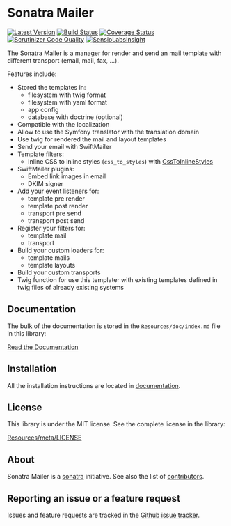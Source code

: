 Sonatra Mailer
==============

[![Latest Version](https://img.shields.io/packagist/v/sonatra/mailer.svg)](https://packagist.org/packages/sonatra/mailer)
[![Build Status](https://img.shields.io/travis/sonatra/sonatra/sonatra-mailer/master.svg)](https://travis-ci.org/sonatra/sonatra/sonatra-mailer)
[![Coverage Status](https://img.shields.io/coveralls/sonatra/sonatra/sonatra-mailer/master.svg)](https://coveralls.io/r/sonatra/sonatra/sonatra-mailer?branch=master)
[![Scrutinizer Code Quality](https://img.shields.io/scrutinizer/g/sonatra/sonatra/sonatra-mailer/master.svg)](https://scrutinizer-ci.com/g/sonatra/sonatra/sonatra-mailer?branch=master)
[![SensioLabsInsight](https://img.shields.io/sensiolabs/i/f644cbc7-5481-49b5-aaab-6b09a0d6973a.svg)](https://insight.sensiolabs.com/projects/f644cbc7-5481-49b5-aaab-6b09a0d6973a)

The Sonatra Mailer is a manager for render and send an mail template with different
transport (email, mail, fax, ...).

Features include:

- Stored the templates in:
  - filesystem with twig format
  - filesystem with yaml format
  - app config
  - database with doctrine (optional)
- Compatible with the localization
- Allow to use the Symfony translator with the translation domain
- Use twig for rendered the mail and layout templates
- Send your email with SwiftMailer
- Template filters:
  - Inline CSS to inline styles (`css_to_styles`) with [CssToInlineStyles](https://github.com/tijsverkoyen/CssToInlineStyles)
- SwiftMailer plugins:
  - Embed link images in email
  - DKIM signer
- Add your event listeners for:
  - template pre render
  - template post render
  - transport pre send
  - transport post send
- Register your filters for:
  - template mail
  - transport
- Build your custom loaders for:
  - template mails
  - template layouts
- Build your custom transports
- Twig function for use this templater with existing templates defined in twig files of already existing systems

Documentation
-------------

The bulk of the documentation is stored in the `Resources/doc/index.md`
file in this library:

[Read the Documentation](Resources/doc/index.md)

Installation
------------

All the installation instructions are located in [documentation](Resources/doc/index.md).

License
-------

This library is under the MIT license. See the complete license in the library:

[Resources/meta/LICENSE](Resources/meta/LICENSE)

About
-----

Sonatra Mailer is a [sonatra](https://github.com/sonatra) initiative.
See also the list of [contributors](https://github.com/sonatra/sonatra/sonatra-mailer/graphs/contributors).

Reporting an issue or a feature request
---------------------------------------

Issues and feature requests are tracked in the [Github issue tracker](https://github.com/sonatra/sonatra/sonatra-mailer/issues).
